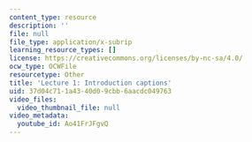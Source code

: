 ```yaml
---
content_type: resource
description: ''
file: null
file_type: application/x-subrip
learning_resource_types: []
license: https://creativecommons.org/licenses/by-nc-sa/4.0/
ocw_type: OCWFile
resourcetype: Other
title: 'Lecture 1: Introduction captions'
uid: 37d04c71-1a43-40d0-9cbb-6aacdc049763
video_files:
  video_thumbnail_file: null
video_metadata:
  youtube_id: Ao41FrJFgvQ
---
```

